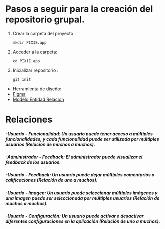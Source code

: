 # Pasos a seguir para la creación del repositorio grupal.

1. Crear la carpeta del proyecto :

   ```mkdir PIXIE.app```

2. Acceder a la carpeta:

   ```cd PIXIE.app```

3. Inicializar repositorio :

   ```git init```
- Herramienta de diseño:
-  [Figma](https://www.figma.com/design/sm9mkMxDHL3XQN6boo32Tu/PIXIE-1.0?node-id=0-1&t=ZzZaygjJy3jvLcGN-1)
-  [Modelo Entidad Relacion](https://dbdiagram.io/d/673406bae9daa85aca3db653)
# Relaciones
##### -Usuario - Funcionalidad: Un usuario puede tener acceso a múltiples funcionalidades, y cada funcionalidad puede ser utilizada por múltiples usuarios (Relación de muchos a muchos).
##### -Administrador - Feedback: El administrador puede visualizar el feedback de los usuarios.
##### -Usuario - Feedback: Un usuario puede dejar múltiples comentarios o calificaciones (Relación de uno a muchos).
##### -Usuario - Imagen: Un usuario puede seleccionar múltiples imágenes y una imagen puede ser seleccionada por múltiples usuarios (Relación de muchos a muchos).
##### -Usuario - Configuración: Un usuario puede activar o desactivar diferentes configuraciones en la aplicación (Relación de uno a muchos).

